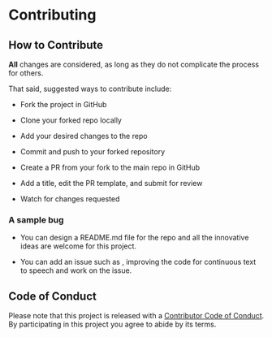 # Contributing

## How to Contribute

 **All** changes are considered, as long as they do not complicate the process for others.

That said, suggested ways to contribute include:

* Fork the project in GitHub

* Clone your forked repo locally

* Add your desired changes to the repo

* Commit and push to your forked repository

* Create a PR from your fork to the main repo in GitHub

* Add a title, edit the PR template, and submit for review

* Watch for changes requested

### A sample bug

* You can design a README.md file for the repo and all the innovative ideas are welcome for this project.

* You can add an issue such as , improving the code for continuous text to speech and work on the issue.

## Code of Conduct

Please note that this project is released with a [Contributor Code of Conduct](CODE_OF_CONDUCT.md). By participating in this project you agree to abide by its terms.

